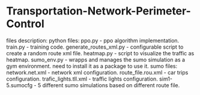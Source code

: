 # Transportation-Network-Perimeter-Control
files description:
  python files: 
    ppo.py - ppo algorithm implementation.
    train.py - training code.
    generate_routes_xml.py - configurable script to create a random route xml file.
    heatmap.py - script to visualize the traffic as heatmap.
    sumo_env.py - wrapps and manages the sumo simulation as a gym environment. need to install it as a package to use it.
  sumo files: 
    network.net.xml - network xml configuration.
    route_file.rou.xml - car trips configuration.
    trafic_lights.tll.xml - traffic lights configuration.
    sim1-5.sumocfg - 5 different sumo simulations based on different route file.
    
    
